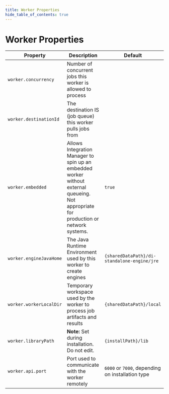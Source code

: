 ```yaml
---
title: Worker Properties
hide_table_of_contents: true
---
```


# Worker Properties

| Property| Description| Default |
| --- | --- | --- |
| `worker.concurrency` | Number of concurrent jobs this worker is allowed to process |  |
| `worker.destinationId` | The destination IS (job queue) this worker pulls jobs from |  |
| `worker.embedded` | Allows Integration Manager to spin up an embedded worker without external queueing. Not appropriate for production or network systems. | `true` |
| `worker.engineJavaHome` | The Java Runtime Environment used by this worker to create engines | `{sharedDataPath}/di-standalone-engine/jre` |
| `worker.workerLocalDir` | Temporary workspace used by the worker to process job artifacts and results | `{sharedDataPath}/local` |
| `worker.libraryPath` | **Note:** Set during installation. Do not edit. | `{installPath}/lib` |
| `worker.api.port` | Port used to communicate with the worker remotely | `6000` or `7000`, depending on installation type |
